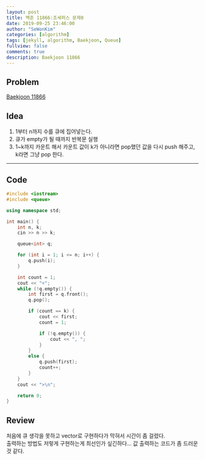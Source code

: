 ```yaml
---
layout: post
title: 백준 11866:조세퍼스 문제0
date: 2019-09-25 23:46:00
author: "SeWonKim"
categories: [algorithm]
tags: [jekyll, algorithm, Baekjoon, Queue]
fullview: false
comments: true
description: Baekjoon 11866
---
```


## Problem

[Baekjoon 11866](https://www.acmicpc.net/problem/11866)

## Idea

1. 1부터 n까지 수를 큐에 집어넣는다.
2. 큐가 empty가 될 때까지 반복문 실행
3. 1~k까지 카운트 해서 카운트 값이 k가 아니라면 pop했던 값을 다시 push 해주고, k라면 그냥 pop 한다.

---

## Code

```cpp
#include <iostream>
#include <queue>

using namespace std;

int main() {
	int n, k;
	cin >> n >> k;

	queue<int> q;

	for (int i = 1; i <= n; i++) {
		q.push(i);
	}

	int count = 1;
	cout << "<";
	while (!q.empty()) {
		int first = q.front();
		q.pop();

		if (count == k) {
			cout << first;
			count = 1;

			if (!q.empty()) {
				cout << ", ";
			}
		}
		else {
			q.push(first);
			count++;
		}
	}
	cout << ">\n";

	return 0;
}

```

## Review

처음에 큐 생각을 못하고 vector로 구현하다가 막혀서 시간이 좀 걸렸다.  
출력하는 방법도 저렇게 구현하는게 최선인가 싶긴하다... 값 출력하는 코드가 좀 드러운 것 같다.
